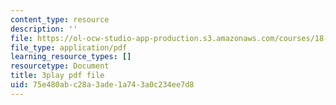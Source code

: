 ```yaml
---
content_type: resource
description: ''
file: https://ol-ocw-studio-app-production.s3.amazonaws.com/courses/18-01sc-single-variable-calculus-fall-2010/75e480abc28a3ade1a743a0c234ee7d8_aeXp1zC6Hls.pdf
file_type: application/pdf
learning_resource_types: []
resourcetype: Document
title: 3play pdf file
uid: 75e480ab-c28a-3ade-1a74-3a0c234ee7d8
---
```

